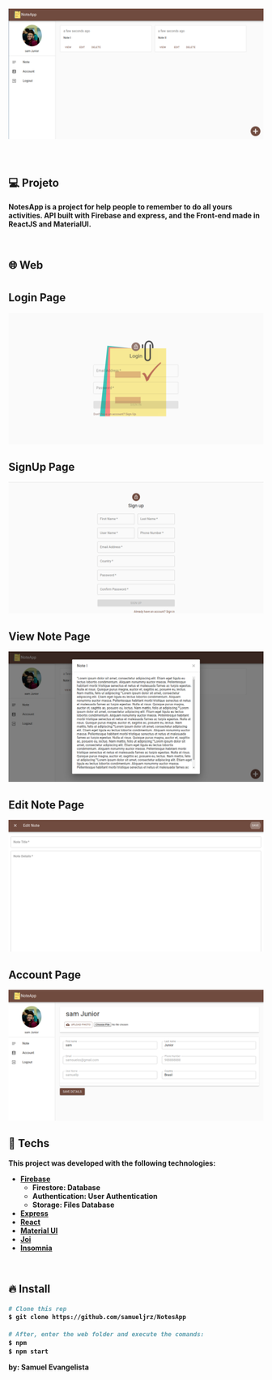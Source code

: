 <h1 align="center">
  <img alt="NotesApp" title="notes" src=".github/notepg.png" />
</h1>

<br />

## 💻 Projeto


<strong>NotesApp<strong> is a project for help people to remember to do all yours activities. API built with Firebase and express, and the Front-end made in ReactJS and MaterialUI.

<br />

## 🌐 Web

<h1 align="center">
	<h2>Login Page</h2>    
	<img title="noteslogin" src=".github/loginpg.png" />
	<h2>SignUp Page</h2>	
	<img title="notessignup" src=".github/signuppg.png" />
	<h2>View Note Page</h2>	
	<img title="notesviewnote" src=".github/viewnotepg.png" />
	<h2>Edit Note Page</h2>	
	<img title="notesedit" src=".github/editpg.png" />
	<h2>Account Page</h2>	
	<img title="notesaccount" src=".github/accountpg.png" />
</h1>

<br />

## 🚀 Techs

This project was developed with the following technologies:

- [Firebase](https://firebase.google.com/?hl=pt-br)
	- Firestore: Database	
	- Authentication: User Authentication
	- Storage: Files Database
- [Express](https://expressjs.com/pt-br/)
- [React](https://reactjs.org)
- [Material UI](https://material-ui.com/)
- [Joi](https://github.com/hapijs/joi)
- [Insomnia](https://insomnia.rest/)

<br />

## 🔥 Install

```bash
# Clone this rep
$ git clone https://github.com/samueljrz/NotesApp

# After, enter the web folder and execute the comands:
$ npm
$ npm start
```
by: Samuel Evangelista